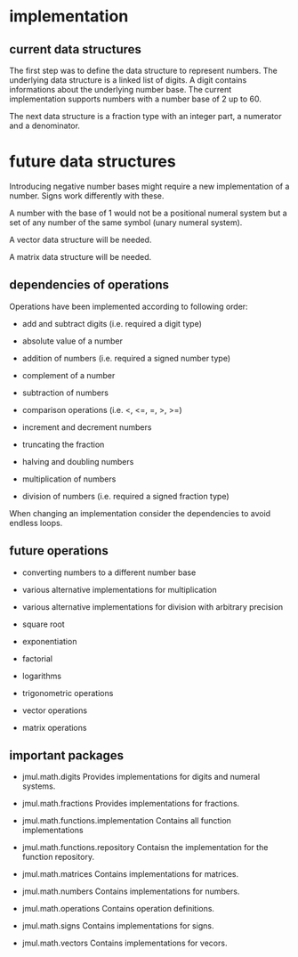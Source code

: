 
# implementation

## current data structures

The first step was to define the data structure to represent numbers. The
underlying data structure is a linked list of digits. A digit contains informations
about the underlying number base. The current implementation supports numbers with
a number base of 2 up to 60.

The next data structure is a fraction type with an integer part, a numerator and a
denominator.


# future data structures

Introducing negative number bases might require a new implementation of a number.
Signs work differently with these.

A number with the base of 1 would not be a positional numeral system but a set of
any number of the same symbol (unary numeral system).

A vector data structure will be needed.

A matrix data structure will be needed.


## dependencies of operations

Operations have been implemented according to following order:

+ add and subtract digits (i.e. required a digit type)

+ absolute value of a number

+ addition of numbers (i.e. required a signed number type)

+ complement of a number

+ subtraction of numbers

+ comparison operations (i.e. <, <=, =, >, >=)

+ increment and decrement numbers

+ truncating the fraction

+ halving and doubling numbers

+ multiplication of numbers

+ division of numbers (i.e. required a signed fraction type)

When changing an implementation consider the dependencies to avoid endless loops.


## future operations

+ converting numbers to a different number base

+ various alternative implementations for multiplication

+ various alternative implementations for division with arbitrary precision

+ square root

+ exponentiation

+ factorial

+ logarithms

+ trigonometric operations

+ vector operations

+ matrix operations


## important packages

+ jmul.math.digits
  Provides implementations for digits and numeral systems.

+ jmul.math.fractions
  Provides implementations for fractions.
  
+ jmul.math.functions.implementation
  Contains all function implementations

+ jmul.math.functions.repository
  Contaisn the implementation for the function repository.

+ jmul.math.matrices
  Contains implementations for matrices.

+ jmul.math.numbers
  Contains implementations for numbers.

+ jmul.math.operations
  Contains operation definitions.

+ jmul.math.signs
  Contains implementations for signs.

+ jmul.math.vectors
  Contains implementations for vecors.

